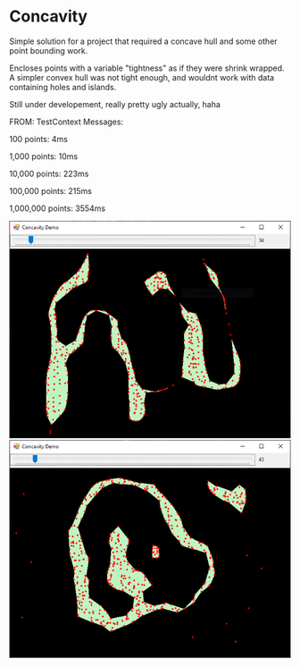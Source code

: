 # Concavity

Simple solution for a project that required a concave hull and some other point bounding work.

Encloses points with a variable "tightness" as if they were shrink wrapped. A simpler convex hull was not tight enough, and wouldnt work with data containing holes and islands.

Still under developement, really pretty ugly actually, haha

FROM: TestContext Messages:

100 points: 4ms

1,000 points: 10ms

10,000 points: 223ms

100,000 points: 215ms

1,000,000 points: 3554ms


![Flat Demo 1](https://github.com/jared-malooly/Concavity/blob/master/Demos/blank1.PNG?raw=true)
![Flat Demo 1](https://github.com/jared-malooly/Concavity/blob/master/Demos/blank2.PNG?raw=true)

